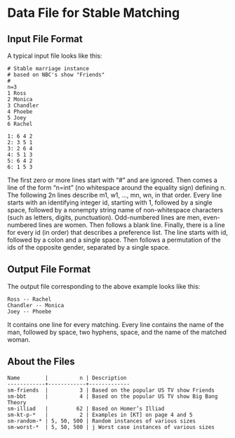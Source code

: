 Data File for Stable Matching
=============================

Input File Format
-----------------

A typical input file looks like this:

    # Stable marriage instance
    # based on NBC's show "Friends"
    #
    n=3
    1 Ross
    2 Monica
    3 Chandler
    4 Phoebe
    5 Joey
    6 Rachel
    
    1: 6 4 2
    2: 3 5 1
    3: 2 6 4
    4: 5 1 3
    5: 6 4 2
    6: 1 5 3

The first zero or more lines start with “#” and are ignored.
Then comes a line of the form “n=int” (no whitespace around the equality sign) defining n.
The following 2n lines describe m1, w1, ..., mn, wn, in that order.
Every line starts with an identifying integer id, starting with 1, followed by a single space, followed by a nonempty string name of non-whitespace characters (such as letters, digits, punctuation).
Odd-numbered lines are men, even-numbered lines are women.
Then follows a blank line.
Finally, there is a line for every id (in order) that describes a preference list.
The line starts with id, followed by a colon and a single space.
Then follows a permutation of the ids of the opposite gender, separated by a single space.

Output File Format
------------------

The output file corresponding to the above example looks like this:

    Ross -- Rachel
    Chandler -- Monica
    Joey -- Phoebe

It contains one line for every matching.
Every line contains the name of the man, followed by space, two hyphens, space, and the name of the matched woman.


About the Files
---------------

    Name        |          n | Description
    ------------+------------+-------------
    sm-friends  |          3 | Based on the popular US TV show Friends
    sm-bbt      |          4 | Based on the popular US TV show Big Bang Theory	
    sm-illiad   |         62 | Based on Homer’s Illiad
    sm-kt-p-*   |          2 | Examples in [KT] on page 4 and 5
    sm-random-* | 5, 50, 500 | Random instances of various sizes
    sm-worst-*  | 5, 50, 500 | j Worst case instances of various sizes
